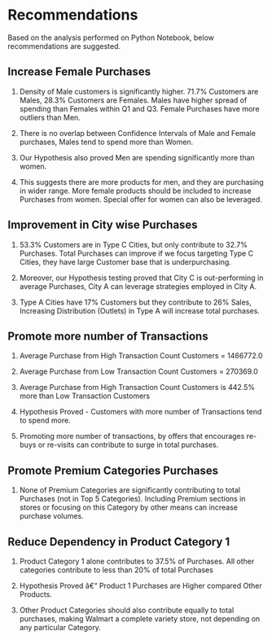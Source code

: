 # Recommendations
Based on the analysis performed on Python Notebook, below recommendations are suggested. 

## Increase Female Purchases
1. Density of Male customers is significantly higher. 71.7% Customers are Males, 28.3% Customers are Females. Males have higher spread of spending than Females within Q1 and Q3. Female Purchases have more outliers than Men.

2. There is no overlap between Confidence Intervals of Male and Female purchases, Males tend to spend more than Women.

3. Our Hypothesis also proved Men are spending significantly more than women.

4. This suggests there are more products for men, and they are purchasing in wider range. More female products should be included to increase Purchases from women. Special offer for women can also be leveraged.


## Improvement in City wise Purchases

1. 53.3% Customers are in Type C Cities, but only contribute to 32.7% Purchases. Total Purchases can improve if we focus targeting Type C Cities, they have large Customer base that is underpurchasing.

2. Moreover, our Hypothesis testing proved that City C is out-performing in average Purchases, City A can leverage strategies employed in City A.

3. Type A Cities have 17% Customers but they contribute to 26% Sales, Increasing Distribution (Outlets) in Type A will increase total purchases.



## Promote more number of Transactions

1. Average Purchase from High Transaction Count Customers = 1466772.0

2. Average Purchase from Low Transaction Count Customers = 270369.0

3. Average Purchase from High Transaction Count Customers is 442.5% more than Low Transaction Customers

4. Hypothesis Proved - Customers with more number of Transactions tend to spend more.

5. Promoting more number of transactions, by offers that encourages re-buys or re-visits can contribute to surge in total purchases.



## Promote Premium Categories Purchases

1. None of Premium Categories are significantly contributing to total Purchases (not in Top 5 Categories). Including Premium sections in stores or focusing on this Category by other means can increase purchase volumes.


## Reduce Dependency in Product Category 1

1. Product Category 1 alone contributes to 37.5% of Purchases. All other categories contribute to less than 20% of total Purchases

2. Hypothesis Proved â€“ Product 1 Purchases are Higher compared Other Products.

3. Other Product Categories should also contribute equally to total purchases, making Walmart a complete variety store, not depending on any particular Category.

